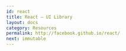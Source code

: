 ```yaml
---
id: react
title: React – UI Library
layout: docs
category: Resources
permalink: http://facebook.github.io/react/
next: immutable
---
```

